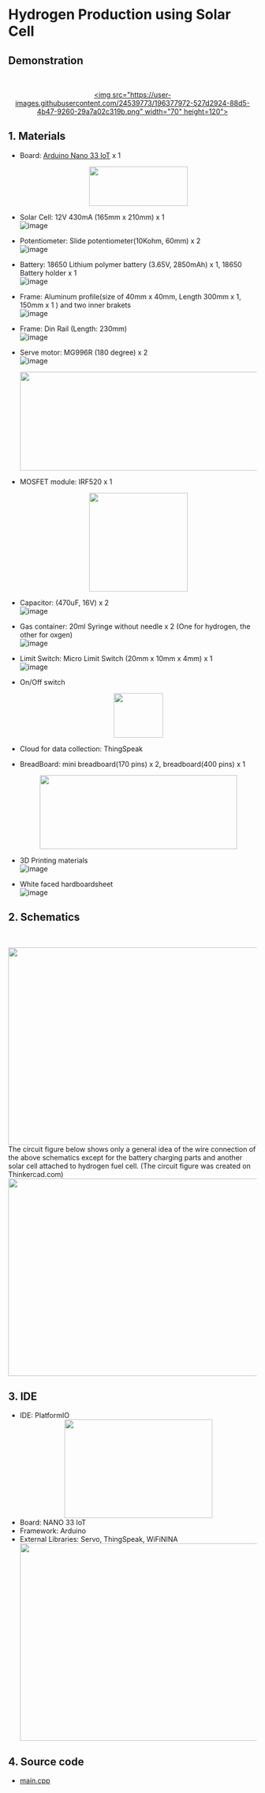# Hydrogen Production using Solar Cell 

## Demonstration
<br>[<center><img src="https://user-images.githubusercontent.com/24539773/196377972-527d2924-88d5-4b47-9260-29a7a02c319b.png" width="70" height=120"></center>](https://user-images.githubusercontent.com/24539773/196376279-32f31e34-47ea-4e26-a1ec-ab6935458446.mp4)


## 1. Materials
 - Board: [Arduino Nano 33 IoT](https://store-usa.arduino.cc/products/arduino-nano-33-iot) x 1 
   <br><center><img src="https://user-images.githubusercontent.com/24539773/196139174-9f35df38-fccd-4a61-90d6-cf9083055df7.png" width="200" height="80"></center>


 - Solar Cell: 12V 430mA (165mm x 210mm) x 1
   <br>![image](https://user-images.githubusercontent.com/24539773/196139610-4e6d90d5-6e4b-46d4-8e78-0af7e12ff71a.png)

 -  Potentiometer: Slide potentiometer(10Kohm, 60mm) x 2
    <br>![image](https://user-images.githubusercontent.com/24539773/196350969-8646e479-9e8a-47fc-9b25-ee3d71f4157f.png)

 -  Battery: 18650 Lithium polymer battery (3.65V, 2850mAh) x 1, 18650 Battery holder x 1
    <br>![image](https://user-images.githubusercontent.com/24539773/196349785-b9a09ef9-d343-412e-a822-a2fdb1dd49be.png)


 -  Frame: Aluminum profile(size of 40mm x 40mm, Length 300mm x 1, 150mm x 1 ) and two inner brakets 
    <br>![image](https://user-images.githubusercontent.com/24539773/196350311-7adfaa03-97c6-4c93-b4c9-c62e0cd8cbb3.png)
    
 -  Frame: Din Rail (Length: 230mm)
    <br>![image](https://user-images.githubusercontent.com/24539773/196353980-31e0c2aa-33df-4bc7-980d-269f3ed3f85c.png)


 -  Serve motor: MG996R (180 degree) x 2
    <br>![image](https://user-images.githubusercontent.com/24539773/196140738-d56a92d2-846e-47ed-a68b-455eb37a92dd.png)
    <br><center><img src="https://user-images.githubusercontent.com/24539773/196348289-68f05b2b-3754-41da-ab18-15733a44907c.png" width="600" height="200"></center>


 -  MOSFET module: IRF520 x 1
    <br><center><img src="https://user-images.githubusercontent.com/24539773/196126013-d468d98e-1329-424f-954f-2957cacb88dc.png" width="200" height="200"></center>
 -  Capacitor: (470uF, 16V) x 2
    <br>![image](https://user-images.githubusercontent.com/24539773/196141943-f7f55970-9b65-4627-8c66-d29f4d0bb8db.png)

 -  Gas container: 20ml Syringe without needle x 2 (One for hydrogen, the other for oxgen)
    <br>![image](https://user-images.githubusercontent.com/24539773/196142093-68618e82-0b3f-4c0b-a6c3-c265447f8009.png)

 -  Limit Switch: Micro Limit Switch (20mm x 10mm x 4mm) x 1
    <br>![image](https://user-images.githubusercontent.com/24539773/196352560-17552857-d3d2-477f-96f2-989258d99ee5.png)

 -  On/Off switch
    <br><center><img src="https://user-images.githubusercontent.com/24539773/196354352-5f242a60-c9c4-473d-8d55-353b666bb7b5.png" width="100" height="90"></center>

 -  Cloud for data collection: ThingSpeak
 -  BreadBoard: mini breadboard(170 pins) x 2, breadboard(400 pins) x 1 
    <br><center><img src="https://user-images.githubusercontent.com/24539773/196348869-1e9d2e9c-a9f2-4d7d-b831-109af46239d8.png" width="400" height="150"></center>

 -  3D Printing materials
    <br>![image](https://user-images.githubusercontent.com/24539773/196356253-ee5e9109-9289-4f88-8111-bd555e74a5ee.png)
    
  -  White faced hardboardsheet
     <br>![image](https://user-images.githubusercontent.com/24539773/196353788-55b3b72c-7d84-47ef-b806-3e516b995f52.png)



## 2. Schematics
<br><center><img src="https://user-images.githubusercontent.com/24539773/196371457-1cb8d361-acf9-4144-a707-81acd359aa04.png" width="800" height="400"></center>
The circuit figure below shows only a general idea of the wire connection of the above schematics except for the battery charging parts and another solar cell attached to hydrogen fuel cell. (The circuit figure was created on Thinkercad.com)
<br><center><img src="https://user-images.githubusercontent.com/24539773/196358283-7389504e-3d19-4e49-b7f1-f55cd1048d6f.png" width="700" height="400"></center>


## 3. IDE
- IDE: PlatformIO
  <br><center><img src="https://user-images.githubusercontent.com/24539773/196131306-1eaf5d87-9d2f-4f19-916e-f541fe38f737.png" width="300" height="200"></center>
- Board: NANO 33 IoT
- Framework: Arduino
- External Libraries: Servo, ThingSpeak, WiFiNINA
  <br><center><img src="https://user-images.githubusercontent.com/24539773/196130832-361869a0-7b5f-4159-92f5-91269914a8f6.png" width="850" height="400"></center>

## 4. Source code
- [main.cpp](https://github.com/iispace/IoT/blob/main/Hydrogen_Prod/main.cpp)
